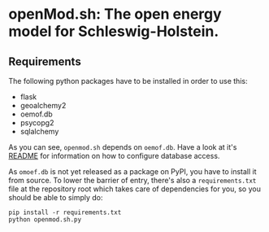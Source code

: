 # **openMod.sh**: The open energy model for Schleswig-Holstein.

## Requirements

The following python packages have to be installed in order to use this:

  * flask
  * geoalchemy2
  * oemof.db
  * psycopg2
  * sqlalchemy

As you can see, `openmod.sh` depends on `oemof.db`. Have a look at it's
[README][0] for information on how to configure database access.

As `omoef.db` is not yet released as a package on PyPI, you have to
install it from source. To lower the barrier of entry, there's also a
`requirements.txt` file at the repository root which takes care of
dependencies for you, so you should be able to simply do:

  ```
  pip install -r requirements.txt
  python openmod.sh.py
  ```

[0]: https://github.com/oemof/oemof.db/blob/dev/README.rst#configuration

